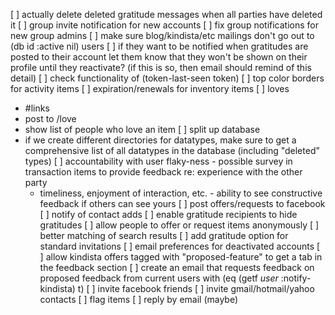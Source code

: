 [ ] actually delete deleted gratitude messages when all parties have deleted it
[ ] group invite notification for new accounts
[ ] fix group notifications for new group admins
[ ] make sure blog/kindista/etc mailings don't go out to (db id :active nil) users
    [ ] if they want to be notified when gratitudes are posted to their account
        let them know that they won't be shown on their profile until they
        reactivate? (if this is so, then email should remind of this detail)
[ ] check functionality of (token-last-seen token)
[ ] top color borders for activity items
[ ] expiration/renewals for inventory items
[ ] loves
   - #links
   - post to /love
   - show list of people who love an item
[ ] split up database
   - if we create different directories for datatypes, make sure to get a comprehensive list of all datatypes in the database (including "deleted" types)
[ ] accountability with user flaky-ness
    - possible survey in transaction items to provide feedback re: experience
      with the other party
      - timeliness, enjoyment of interaction, etc.
    - ability to see constructive feedback if others can see yours
[ ] post offers/requests to facebook
[ ] notify of contact adds
[ ] enable gratitude recipients to hide gratitudes
[ ] allow people to offer or request items anonymously
[ ] better matching of search results
[ ] add gratitude option for standard invitations
[ ] email preferences for deactivated accounts
[ ] allow kindista offers tagged with "proposed-feature" to get a tab in the feedback section
    [ ] create an email that requests feedback on proposed feedback from current users with (eq (getf *user* :notify-kindista) t)
[ ] invite facebook friends
[ ] invite gmail/hotmail/yahoo contacts
[ ] flag items
[ ] reply by email (maybe)
